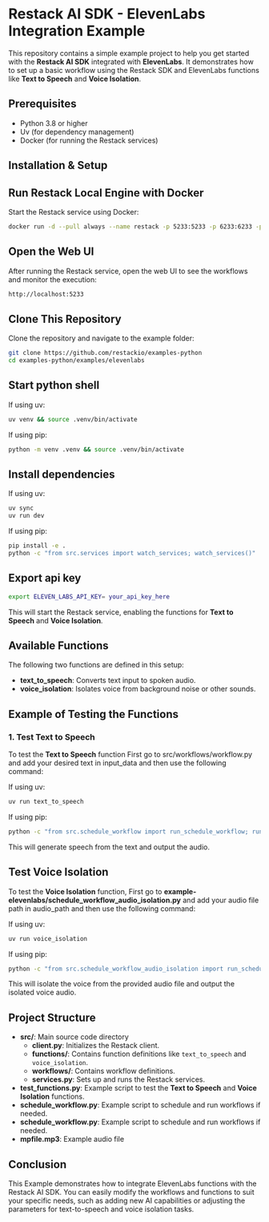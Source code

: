 # Restack AI SDK - ElevenLabs Integration Example

This repository contains a simple example project to help you get started with the **Restack AI SDK** integrated with **ElevenLabs**. It demonstrates how to set up a basic workflow using the Restack SDK and ElevenLabs functions like **Text to Speech** and **Voice Isolation**.

## Prerequisites

- Python 3.8 or higher
- Uv (for dependency management)
- Docker (for running the Restack services)

## Installation & Setup

## Run Restack Local Engine with Docker

Start the Restack service using Docker:

```bash
docker run -d --pull always --name restack -p 5233:5233 -p 6233:6233 -p 7233:7233 ghcr.io/restackio/restack:main
```

## Open the Web UI

After running the Restack service, open the web UI to see the workflows and monitor the execution:

```bash
http://localhost:5233
```

## Clone This Repository

Clone the repository and navigate to the example folder:

```bash
git clone https://github.com/restackio/examples-python
cd examples-python/examples/elevenlabs
```

## Start python shell

If using uv:

```bash
uv venv && source .venv/bin/activate
```

If using pip:

```bash
python -m venv .venv && source .venv/bin/activate
```

## Install dependencies

If using uv:

```bash
uv sync
uv run dev
```

If using pip:

```bash
pip install -e .
python -c "from src.services import watch_services; watch_services()"
```

## Export api key

```bash
export ELEVEN_LABS_API_KEY= your_api_key_here
```

This will start the Restack service, enabling the functions for **Text to Speech** and **Voice Isolation**.

## Available Functions

The following two functions are defined in this setup:

- **text_to_speech**: Converts text input to spoken audio.
- **voice_isolation**: Isolates voice from background noise or other sounds.

## Example of Testing the Functions

### 1. Test Text to Speech

To test the **Text to Speech** function
First go to src/workflows/workflow.py and add your desired text in input_data and then use the following command:

If using uv:

```bash
uv run text_to_speech
```

If using pip:

```bash
python -c "from src.schedule_workflow import run_schedule_workflow; run_schedule_workflow()"
```

This will generate speech from the text and output the audio.

## Test Voice Isolation

To test the **Voice Isolation** function,
First go to **example-elevenlabs/schedule_workflow_audio_isolation.py** and add your audio file path in audio_path and then use the following command:

If using uv:

```bash
uv run voice_isolation
```

If using pip:

```bash
python -c "from src.schedule_workflow_audio_isolation import run_schedule_workflow_audio_isolation; run_schedule_workflow_audio_isolation()"
```

This will isolate the voice from the provided audio file and output the isolated voice audio.

## Project Structure

- **src/**: Main source code directory
  - **client.py**: Initializes the Restack client.
  - **functions/**: Contains function definitions like `text_to_speech` and `voice_isolation`.
  - **workflows/**: Contains workflow definitions.
  - **services.py**: Sets up and runs the Restack services.
- **test_functions.py**: Example script to test the **Text to Speech** and **Voice Isolation** functions.
- **schedule_workflow.py**: Example script to schedule and run workflows if needed.
- **schedule_workflow.py**: Example script to schedule and run workflows if needed.
- **mpfile.mp3**: Example audio file

## Conclusion

This Example demonstrates how to integrate ElevenLabs functions with the Restack AI SDK. You can easily modify the workflows and functions to suit your specific needs, such as adding new AI capabilities or adjusting the parameters for text-to-speech and voice isolation tasks.
